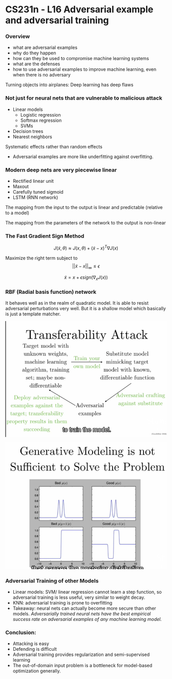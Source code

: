 # CS231n - L16 Adversarial example and adversarial training

### Overview

- what are adversarial examples
- why do they happen
- how can they be used to compromise machine learning systems
- what are the defenses
- how to use adversarial examples to improve machine learning, even when there is no adversary





Turning objects into airplanes: Deep learning has deep flaws

### Not just for neural nets that are vulnerable to malicious attack

- Linear models
  - Logistic regression
  - Softmax regression
  - SVMs
- Decision trees
- Nearest neighbors

Systematic effects rather than random effects

- Adversarial examples are more like underfitting against overfitting.

### Modern deep nets are very piecewise linear

- Rectified linear unit
- Maxout
- Carefully tuned sigmoid
- LSTM (RNN network)

The mapping from the input to the output is linear and predictable (relative to a model) 

The mapping from the parameters of the network to the output is non-linear

### The Fast Gradient Sign Method

$$
J(\tilde{x},\theta)\approx J(x,\theta)+(\tilde{x}-x)^T\nabla J(x)
$$

Maximize the right term subject to 
$$
||\tilde{x}-x||_{\infty}\leq\epsilon
$$

$$
\tilde{x}=x+\epsilon sign(\nabla_xJ(x))
$$

### RBF (Radial basis function) network

It behaves well as in the realm of quadratic model. It is able to resist adversarial perturbations very well. But it is a shallow model which basically is just a template matcher.

![image-20210803112756830](Day12.assets/image-20210803112756830.png)

![image-20210803114600066](Day12.assets/image-20210803114600066.png)

### Adversarial Training of other Models

- Linear models: SVM/ linear regression cannot learn a step function, so adversarial training is less useful, very similar to weight decay.
- KNN: adversarial training is prone to overfitting
- Takeaway: neural nets can actually become more secure than other models. *Adversarially trained neural nets have the best empirical success rate on adversarial examples of any machine learning model.*

### Conclusion:

- Attacking is easy
- Defending is difficult
- Adversarial training provides regularization and semi-supervised learning
- The out-of-domain input problem is a bottleneck for model-based optimization generally.

